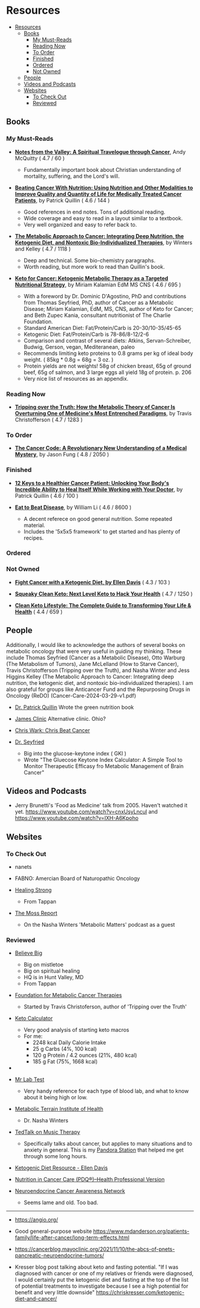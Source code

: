 
# Resources

- [Resources](#resources)
  - [Books](#books)
    - [My Must-Reads](#my-must-reads)
    - [Reading Now](#reading-now)
    - [To Order](#to-order)
    - [Finished](#finished)
    - [Ordered](#ordered)
    - [Not Owned](#not-owned)
  - [People](#people)
  - [Videos and Podcasts](#videos-and-podcasts)
  - [Websites](#websites)
    - [To Check Out](#to-check-out)
    - [Reviewed](#reviewed)

## Books

### My Must-Reads

- **[Notes from the Valley: A Spiritual Travelogue through Cancer](https://www.amazon.com/Notes-Valley-Spiritual-Travelogue-through/dp/0802412548/)**, Andy McQuitty ( 4.7 / 60 )
  - Fundamentally important book about Christian understanding of mortality, suffering, and the Lord's will.

- **[Beating Cancer With Nutrition:  Using Nutrition and Other Modalities to Improve Quality and Quantity of Life for Medically Treated Cancer Patients](https://www.amazon.com/dp/1735234702/)**, by Patrick Quillin ( 4.6 / 144 )
  - Good references in end notes.  Tons of additional reading.
  - Wide coverage and easy to read in a layout similar to a textbook.
  - Very well organized and easy to refer back to.

- **[The Metabolic Approach to Cancer:  Integrating Deep Nutrition, the Ketogenic Diet, and Nontoxic Bio-Individualized Therapies](https://www.amazon.com/dp/1603586865/)**, by Winters and Kelley ( 4.7 / 1118 )
  - Deep and technical. Some bio-chemistry paragraphs.
  - Worth reading, but more work to read than Quillin's book.

- **[Keto for Cancer: Ketogenic Metabolic Therapy as a Targeted Nutritional Strategy](https://www.amazon.com/gp/product/1603587012/)**, by Miriam Kalamian EdM MS CNS ( 4.6 / 695 )
  - With a foreword by Dr. Dominic D'Agostino, PhD and contributions from Thomas Seyfried, PhD, author of Cancer as a Metabolic Disease; Miriam Kalamian, EdM, MS, CNS, author of Keto for Cancer; and Beth Zupec Kania, consultant nutritionist of The Charlie Foundation.
  - Standard American Diet: Fat/Protein/Carb is 20-30/10-35/45-65
  - Ketogenic Diet: Fat/Protein/Carb is 78-86/8-12/2-6
  - Comparison and contrast of several diets: Atkins, Servan-Schreiber, Budwig, Gerson, vegan, Mediteranean, paleo
  - Recommends limiting keto proteins to 0.8 grams per kg of ideal body weight.  ( 85kg * 0.8g = 68g = 3 oz. )
  - Protein yields are not weights!  58g of chicken breast, 65g of ground beef, 65g of salmon, and 3 large eggs all yield 18g of protein. p. 206
  - Very nice list of resources as an appendix.

### Reading Now

- **[Tripping over the Truth: How the Metabolic Theory of Cancer Is Overturning One of Medicine's Most Entrenched Paradigms](https://www.amazon.com/Tripping-over-Truth-Overturning-Entrenched/dp/160358935X/)**, by Travis Christofferson ( 4.7 / 1283 )

### To Order

- **[The Cancer Code: A Revolutionary New Understanding of a Medical Mystery](https://a.co/d/epBFEqO)**, by Jason Fung ( 4.8 / 2050 )

### Finished

- **[12 Keys to a Healthier Cancer Patient: Unlocking Your Body's Incredible Ability to Heal Itself While Working with Your Doctor](https://www.amazon.com/Keys-Healthier-Cancer-Patient-Incredible/dp/0578564297/)**, by Patrick Quillin ( 4.6 / 100 )

- **[Eat to Beat Disease](https://www.amazon.com/Eat-Beat-Disease-Science-Itself/dp/1538714620/)**, by William Li ( 4.6 / 8600 )  
  - A decent referece on good general nutrition.  Some repeated material.
  - Includes the '5x5x5 framework' to get started and has plenty of recipes.

### Ordered

### Not Owned

- **[Fight Cancer with a Ketogenic Diet, by Ellen Davis](https://www.amazon.com/Fight-Cancer-Ketogenic-Diet-Third/dp/1943721033/)** ( 4.3 / 103 )

- **[Squeaky Clean Keto: Next Level Keto to Hack Your Health](https://www.amazon.com/Squeaky-Clean-Keto-Mellissa-Sevigny/dp/162860400X/)** ( 4.7 / 1250 )

- **[Clean Keto Lifestyle: The Complete Guide to Transforming Your Life & Health](https://www.amazon.com/Clean-Keto-Lifestyle-Complete-Transforming/dp/1641523255/)** ( 4.4 / 659 )

## People

Additionally, I would like to acknowledge the authors of several books on metabolic oncology that were very useful in guiding my thinking. These include Thomas Seyfried (Cancer as a Metabolic Disease), Otto Warburg (The Metabolism of Tumors), Jane McLelland (How to Starve Cancer), Travis Christofferson (Tripping over the Truth), and Nasha Winter and Jess Higgins
Kelley (The Metabolic Approach to Cancer: Integrating deep nutrition, the ketogenic diet, and nontoxic bio-individualized therapies). I am also grateful for groups like Anticancer Fund and the Repurposing Drugs in Oncology (ReDO) (Cancer-Care-2024-03-29-v1.pdf)

- [Dr. Patrick Quillin](https://gettinghealthier.com/dr-patrick-quillin-phd/)
Wrote the green nutrition book

- [James Clinic](https://jamesclinic.com/cancer/)
Alternative clinic. Ohio?

- [Chris Wark: Chris Beat Cancer](https://www.chrisbeatcancer.com/)

- [Dr. Seyfried]()
  - Big into the glucose-keytone index ( GKI )
  - Wrote "The Gluecose Keytone Index Calculator: A Simple Tool to Monitor Therapeutic Efficasy fro Metabolic Management of Brain Cancer"

## Videos and Podcasts

- Jerry Brunetti's 'Food as Medicine' talk from 2005.  Haven't watched it yet.
<https://www.youtube.com/watch?v=cnxUsyLncuI> and <https://www.youtube.com/watch?v=IXH-A6Kpoho>

## Websites

### To Check Out

- nanets

- FABNO: Amercian Board of Naturopathic Oncology
  
- [Healing Strong](https://healingstrong.org/)
  - From Tappan

- [The Moss Report](https://www.themossreport.com//)
  - On the Nasha Winters 'Metabolic Matters' podcast as a guest

### Reviewed

- [Believe Big](https://believebig.org)
  - Big on mistletoe
  - Big on spiritual healing
  - HQ is in Hunt Valley, MD
  - From Tappan

- [Foundation for Metabolic Cancer Therapies](https://foundationformetaboliccancertherapies.com)
  - Started by Travis Christoferson, author of 'Tripping over the Truth'

- [Keto Calculator](https://keto-calculator.ankerl.com/)
  - Very good analysis of starting keto macros
  - For me:
    - 2248	kcal Daily Calorie Intake
    - 25	g Carbs (4%, 100 kcal)
    - 120	g Protein / 4.2 ounces (21%, 480 kcal)
    - 185	g Fat (75%, 1668 kcal)
- 
- [Mr Lab Test](https://mrlabtest.com)
  - Very handy reference for each type of blood lab, and what to know about it being high or low.

- [Metabolic Terrain Institute of Health](https://www.mtih.org/)
  - Dr. Nasha Winters

- [TedTalk on Music Therapy](https://youtu.be/NlY4yCsGKXU?si=qmQ50O3xSVSHBZdt)
  - Specifically talks about cancer, but applies to many situations and to anxiety in general.  This is my [Pandora Station](https://pandora.app.link/MluCFFUEeNb) that helped me get through some long hours.

- [Ketogenic Diet Resource - Ellen Davis](https://www.ketogenic-diet-resource.com/)

- [Nutrition in Cancer Care (PDQ®)–Health Professional Version](https://www.cancer.gov/about-cancer/treatment/side-effects/appetite-loss/nutrition-hp-pdq)

- [Neuroendocrine Cancer Awareness Network](https://netcancerawareness.org/nccn-guidelines/)
  - Seems lame and old. Too bad.

 ***

- <https://angio.org/>

- Good general-purpose website
<https://www.mdanderson.org/patients-family/life-after-cancer/long-term-effects.html>

- <https://cancerblog.mayoclinic.org/2021/11/10/the-abcs-of-pnets-pancreatic-neuroendocrine-tumors/>

- Kresser blog post talking about keto and fasting potential. "If I was diagnosed with cancer or one of my relatives or friends were diagnosed, I would certainly put the ketogenic diet and fasting at the top of the list of potential treatments to investigate because I see a high potential for benefit and very little downside"
<https://chriskresser.com/ketogenic-diet-and-cancer/>
